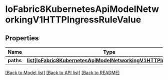 # IoFabric8KubernetesApiModelNetworkingV1HTTPIngressRuleValue

## Properties
Name | Type | Description | Notes
------------ | ------------- | ------------- | -------------
**paths** | [**list[IoFabric8KubernetesApiModelNetworkingV1HTTPIngressPath]**](IoFabric8KubernetesApiModelNetworkingV1HTTPIngressPath.md) |  | [optional] 

[[Back to Model list]](../README.md#documentation-for-models) [[Back to API list]](../README.md#documentation-for-api-endpoints) [[Back to README]](../README.md)

